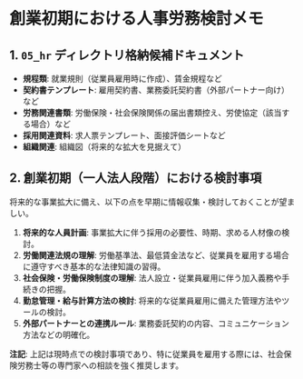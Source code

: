 # 創業初期における人事労務検討メモ

## 1. `05_hr` ディレクトリ格納候補ドキュメント

* **規程類**: 就業規則（従業員雇用時に作成）、賃金規程など
* **契約書テンプレート**: 雇用契約書、業務委託契約書（外部パートナー向け）など
* **労務関連書類**: 労働保険・社会保険関係の届出書類控え、労使協定（該当する場合）など
* **採用関連資料**: 求人票テンプレート、面接評価シートなど
* **組織関連**: 組織図（将来的な拡大を見据えて）

## 2. 創業初期（一人法人段階）における検討事項

将来的な事業拡大に備え、以下の点を早期に情報収集・検討しておくことが望ましい。

1. **将来的な人員計画**: 事業拡大に伴う採用の必要性、時期、求める人材像の検討。
2. **労働関連法規の理解**: 労働基準法、最低賃金法など、従業員を雇用する場合に遵守すべき基本的な法律知識の習得。
3. **社会保険・労働保険制度の理解**: 法人設立・従業員雇用に伴う加入義務や手続きの把握。
4. **勤怠管理・給与計算方法の検討**: 将来的な従業員雇用に備えた管理方法やツールの検討。
5. **外部パートナーとの連携ルール**: 業務委託契約の内容、コミュニケーション方法などの明確化。

**注記**: 上記は現時点での検討事項であり、特に従業員を雇用する際には、社会保険労務士等の専門家への相談を強く推奨します。
